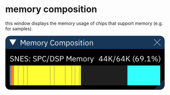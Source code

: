 # memory composition

this window displays the memory usage of chips that support memory (e.g. for samples).

![memory composition](memcompo.png)
